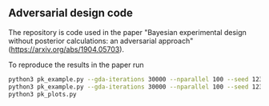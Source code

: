 ## Adversarial design code

The repository is code used in the paper "Bayesian experimental design without posterior calculations: an adversarial approach" (https://arxiv.org/abs/1904.05703).

To reproduce the results in the paper run

```bash
python3 pk_example.py --gda-iterations 30000 --nparallel 100 --seed 123 --name "pk_gda"
python3 pk_example.py --gda-iterations 30000 --nparallel 100 --seed 123 --sgd --name "pk_sgd"
python3 pk_plots.py
```

